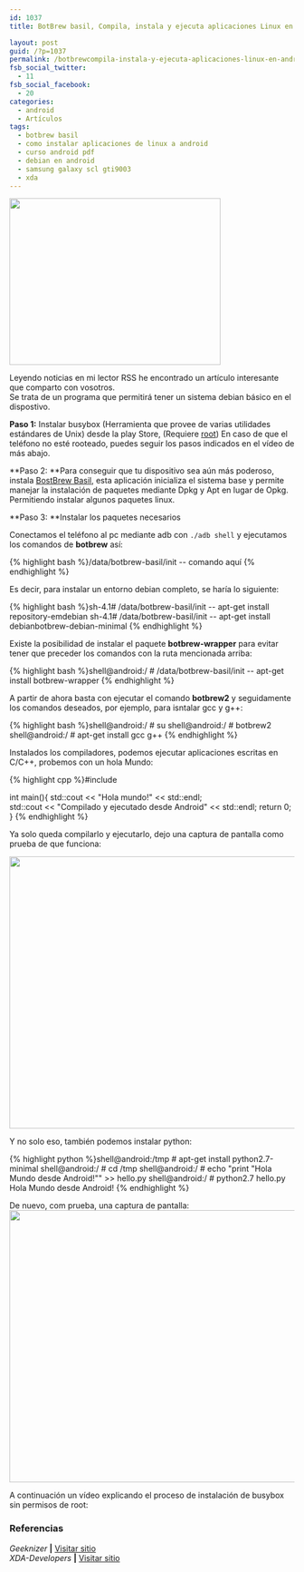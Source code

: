 ```yaml
---
id: 1037
title: BotBrew basil, Compila, instala y ejecuta aplicaciones Linux en Android

layout: post
guid: /?p=1037
permalink: /botbrewcompila-instala-y-ejecuta-aplicaciones-linux-en-android/
fsb_social_twitter:
  - 11
fsb_social_facebook:
  - 20
categories:
  - android
  - Artículos
tags:
  - botbrew basil
  - como instalar aplicaciones de linux a android
  - curso android pdf
  - debian en android
  - samsung galaxy scl gti9003
  - xda
---
```

<img class="alignleft size-full wp-image-1038" title="linux-apps-on-android" src="http://elbauldelprogramador.com/content/uploads/2012/12/linux-apps-on-android1.jpg" alt="" width="373" height="294" />

Leyendo noticias en mi lector RSS he encontrado un artículo interesante que comparto con vosotros.  
Se trata de un programa que permitirá tener un sistema debian básico en el dispostivo.

**Paso 1:** Instalar busybox (Herramienta que provee de varias utilidades estándares de Unix) desde la play Store, (Requiere [root][1]) En caso de que el teléfono no esté rooteado, puedes seguir los pasos indicados en el vídeo de más abajo.

**Paso 2: **Para conseguir que tu dispositivo sea aún más poderoso, instala <a href="https://play.google.com/store/apps/details?id=com.botbrew.basil" target="_blank">BostBrew Basil</a>, esta aplicación inicializa el sistema base y permite manejar la instalación de paquetes mediante Dpkg y Apt en lugar de Opkg. Permitiendo instalar algunos paquetes linux.

**Paso 3: **Instalar los paquetes necesarios  
  
<!--more-->

  
Conectamos el teléfono al pc mediante adb con `./adb shell` y ejecutamos los comandos de **botbrew** así:

{% highlight bash %}/data/botbrew-basil/init -- comando aquí
{% endhighlight %}

Es decir, para instalar un entorno debian completo, se haría lo siguiente:

{% highlight bash %}sh-4.1# /data/botbrew-basil/init -- apt-get install repository-emdebian
sh-4.1# /data/botbrew-basil/init -- apt-get install debianbotbrew-debian-minimal
{% endhighlight %}

Existe la posibilidad de instalar el paquete **botbrew-wrapper** para evitar tener que preceder los comandos con la ruta mencionada arriba:

{% highlight bash %}shell@android:/ # /data/botbrew-basil/init -- apt-get install botbrew-wrapper
{% endhighlight %}

A partir de ahora basta con ejecutar el comando **botbrew2** y seguidamente los comandos deseados, por ejemplo, para isntalar gcc y g++:

{% highlight bash %}shell@android:/ # su
shell@android:/ # botbrew2
shell@android:/ # apt-get install gcc g++
{% endhighlight %}

Instalados los compiladores, podemos ejecutar aplicaciones escritas en C/C++, probemos con un hola Mundo:

{% highlight cpp %}#include <iostream>

int main(){
   std::cout << "Hola mundo!" << std::endl;   
   std::cout << "Compilado y ejecutado desde Android" << std::endl;
   return 0; 
}
{% endhighlight %}

Ya solo queda compilarlo y ejecutarlo, dejo una captura de pantalla como prueba de que funciona:

<img src="http://elbauldelprogramador.com/content/uploads/2012/12/Screenshot_2012-12-04-17-14-141.png" alt="" title="Compilando código C/C++ en android" width="800" height="480" class="aligncenter size-full wp-image-1039" />

Y no solo eso, también podemos instalar python:

{% highlight python %}shell@android:/tmp # apt-get install python2.7-minimal
shell@android:/ # cd /tmp
shell@android:/ # echo "print "Hola Mundo desde Android!"" >> hello.py
shell@android:/ # python2.7 hello.py
Hola Mundo desde Android!
{% endhighlight %}

De nuevo, com prueba, una captura de pantalla:  
<img src="http://elbauldelprogramador.com/content/uploads/2012/12/Screenshot_2012-12-04-17-32-141.png" alt="" title="Ejecutando programas en python desde Android" width="800" height="480" class="aligncenter size-full wp-image-1040" />

A continuación un vídeo explicando el proceso de instalación de busybox sin permisos de root:



### Referencias

*Geeknizer* **|** <a href="http://geeknizer.com/install-run-linux-applications-on-android/" target="_blank">Visitar sitio</a>  
*XDA-Developers* **|** <a href="http://forum.xda-developers.com/showpost.php?p=26261600&postcount=119" target="_blank">Visitar sitio</a>



 [1]: /aplicaciones/rootear-samsung-galaxy-s-gt-i9003/ "Rootear Samsung Galaxy S GT-I9003"